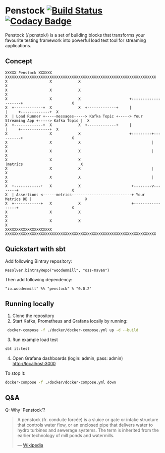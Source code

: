 # Penstock [![Build Status](https://travis-ci.com/woodenmill/penstock.svg?branch=master)](https://travis-ci.com/woodenmill/penstock) [![Codacy Badge](https://api.codacy.com/project/badge/Grade/d80fdff9f48e456c88845dce16a594e6)](https://www.codacy.com/project/wojda/penstock/dashboard?utm_source=github.com&amp;utm_medium=referral&amp;utm_content=woodenmill/penstock&amp;utm_campaign=Badge_Grade_Dashboard)

Penstock (/ˈpɛnstɒk/) is a set of building blocks that transforms your favourite testing framework into powerful load test tool for streaming applications.

## Concept

```
XXXXX Penstock XXXXXX            XXXXXXXXXXXXXXXXXXXXXXXXXXXXXXXXXXXXXXXXXXXXXXXXXXXXXXXXXXXXXXXXXXXX
X                   X            X                                                                  X
X                   X            X                                                                  X
X                   X            X                      +--------------------+                      X
X  +-------------+  X            X  +-------------+     |                    |     +-------------+  X
X  | Load Runner +-----messages-----> Kafka Topic +-----> Your Streaming App +-----> Kafka Topic |  X
X  +-------------+  X            X  +-------------+     |                    |     +-------------+  X
X                   X            X                      +---------+----------+                      X
X                   X            X                                |                                 X
X                   X            X                                |                                 X
X                   X            X                                |metrics                          X
X                   X            X                                |                                 X
X                   X            X                                |                                 X
X  +------------+   X            X                       +--------v--------+                        X
X  | Assertions <------metrics---------------------------+ Your Metrics DB |                        X
X  +------------+   X            X                       +-----------------+                        X
X                   X            X                                                                  X
X                   X            X                                                                  X
XXXXXXXXXXXXXXXXXXXXX            XXXXXXXXXXXXXXXXXXXXXXXXXXXXXXXXXXXXXXXXXXXXXXXXXXXXXXXXXXXXXXXXXXXX

```

## Quickstart with sbt

Add following Bintray repository:
```
Resolver.bintrayRepo("woodenmill", "oss-maven")
```

Then add following dependency:
```
"io.woodenmill" %% "penstock" % "0.0.2"
```

## Running locally
1. Clone the repository
2. Start Kafka, Prometheus and Grafana locally by running:
```bash
 docker-compose -f ./docker/docker-compose.yml up -d --build
```
3. Run example load test
```bash
sbt it:test
```
4. Open Grafana dashboards (login: admin, pass: admin) [http://localhost:3000](http://localhost:3000)

To stop it:
```bash
docker-compose -f ./docker/docker-compose.yml down
```

## Q&A
Q: Why 'Penstock'?
> A penstock (fr. conduite forcée) is a sluice or gate or intake structure that controls water flow, or an enclosed pipe that delivers water to hydro turbines and sewerage systems. The term is inherited from the earlier technology of mill ponds and watermills.
>
> &mdash; [Wikipedia](https://en.wikipedia.org/wiki/Penstock)
